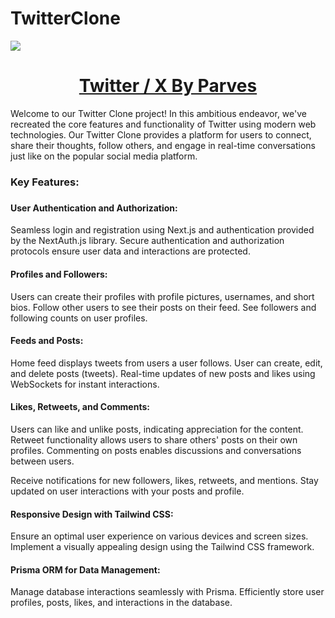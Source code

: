 ﻿# TwitterClone

 <a href="https://heyparves.com">
  <img  src="https://i.ibb.co/4W2HNcn/Untitled-1.jpg">
  <h1 align="center">Twitter / X By Parves</h1>
 </a>

Welcome to our Twitter Clone project! In this ambitious endeavor, we've recreated the core features and functionality of Twitter using modern web technologies. Our Twitter Clone provides a platform for users to connect, share their thoughts, follow others, and engage in real-time conversations just like on the popular social media platform.

<h3>Key Features:<h3>

<h4>User Authentication and Authorization:</h4>

Seamless login and registration using Next.js and authentication provided by the NextAuth.js library.
Secure authentication and authorization protocols ensure user data and interactions are protected.

<h4>Profiles and Followers:</h4>

Users can create their profiles with profile pictures, usernames, and short bios.
Follow other users to see their posts on their feed.
See followers and following counts on user profiles.
<h4>Feeds and Posts:</h4>

Home feed displays tweets from users a user follows.
User can create, edit, and delete posts (tweets).
Real-time updates of new posts and likes using WebSockets for instant interactions.
<h4>Likes, Retweets, and Comments:</h4>

Users can like and unlike posts, indicating appreciation for the content.
Retweet functionality allows users to share others' posts on their own profiles.
Commenting on posts enables discussions and conversations between users.

Receive notifications for new followers, likes, retweets, and mentions.
Stay updated on user interactions with your posts and profile.

<h4>Responsive Design with Tailwind CSS:</h4>

Ensure an optimal user experience on various devices and screen sizes.
Implement a visually appealing design using the Tailwind CSS framework.

<h4>Prisma ORM for Data Management:</h4>

Manage database interactions seamlessly with Prisma.
Efficiently store user profiles, posts, likes, and interactions in the database.

